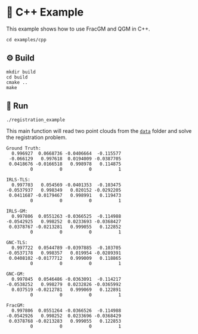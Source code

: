 # :croissant: C++ Example 

This example shows how to use FracGM and QGM in C++.

```shell
cd examples/cpp
```

## :gear: Build

```shell
mkdir build
cd build
cmake .. 
make
```

## :checkered_flag: Run

```shell
./registration_example
```

This main function will read two point clouds from the [`data`](../data) folder and solve the registration problem.

```shell
Ground Truth:
  0.996927  0.0668736 -0.0406664  -0.115577
 -0.066129   0.997618  0.0194009 -0.0387705
 0.0418676 -0.0166518   0.998978   0.114875
         0          0          0          1

IRLS-TLS:
  0.997703   0.054569 -0.0401353  -0.103475
-0.0537937   0.998349   0.020152 -0.0292205
 0.0411687 -0.0179467   0.998991   0.119473
         0          0          0          1

IRLS-GM:
  0.997806  0.0551263 -0.0366525  -0.114988
-0.0542925   0.998252  0.0233693 -0.0368427
 0.0378767 -0.0213281   0.999055   0.122852
         0          0          0          1

GNC-TLS:
  0.997722  0.0544789 -0.0397885  -0.103705
-0.0537178   0.998357   0.019954 -0.0289391
 0.0408102 -0.0177712   0.999009   0.118865
         0          0          0          1

GNC-GM:
  0.997845  0.0546486 -0.0363091  -0.114217
-0.0538252   0.998279  0.0232826 -0.0365992
  0.037519 -0.0212781   0.999069   0.122891
         0          0          0          1

FracGM:
  0.997806  0.0551264 -0.0366526  -0.114988
-0.0542926   0.998252  0.0233696 -0.0368429
 0.0378768 -0.0213283   0.999055   0.122853
         0          0          0          1

```